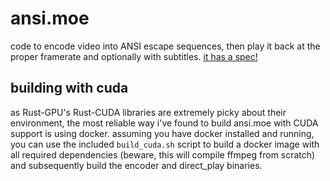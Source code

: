# ansi.moe
code to encode video into ANSI escape sequences, then play it back at the proper framerate and optionally with subtitles.
[it has a spec!](https://ansi.moe/spec.html)

## building with cuda

as Rust-GPU's Rust-CUDA libraries are extremely picky about their environment, the most reliable way i've found to build ansi.moe with CUDA support is using docker.
assuming you have docker installed and running, you can use the included `build_cuda.sh` script to build a docker image with all required dependencies (beware, this will compile ffmpeg from scratch) and subsequently build the encoder and direct_play binaries.


<!-- ## tips
```bash
# encoder syntax
./target/release/encoder \
--track=color:256,compression:zstd,width:192,height:108,name:eightbit \
--track=color:true,compression:zstd,width:192,height:108,name:colorful \
input.mkv out.ansi
``` -->